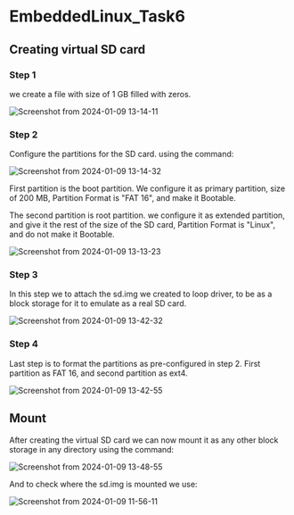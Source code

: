 # EmbeddedLinux_Task6

## Creating virtual SD card

### Step 1

we create a file with size of 1 GB filled with zeros.

![Screenshot from 2024-01-09 13-14-11](https://github.com/Alaa-Ghita/Embedded-Linux/assets/151027764/83c78d65-0be3-45dd-8d87-250948c75688)

### Step 2

Configure the partitions for the SD card. using the command:

![Screenshot from 2024-01-09 13-14-32](https://github.com/Alaa-Ghita/Embedded-Linux/assets/151027764/518525c6-837c-491c-9ffa-3c10986acec5)

First partition is the boot partition. We configure it as primary partition, size of 200 MB, Partition Format is "FAT 16", and make it Bootable.

The second partition is root partition. we configure it as extended partition, and give it the rest of the size of the SD card, Partition Format is "Linux", and do not make it Bootable.

![Screenshot from 2024-01-09 13-13-23](https://github.com/Alaa-Ghita/Embedded-Linux/assets/151027764/3de7e872-7389-4754-800c-e2c3758f37c2)


### Step 3

In this step we to attach the sd.img we created to loop driver, to be as a block storage for it to emulate as a real SD card.

![Screenshot from 2024-01-09 13-42-32](https://github.com/Alaa-Ghita/Embedded-Linux/assets/151027764/dca88cf0-6a29-4217-8ba1-09fb91a19c48)

### Step 4

Last step is to format the partitions as pre-configured in step 2. First partition as FAT 16, and second partition as ext4.

![Screenshot from 2024-01-09 13-42-55](https://github.com/Alaa-Ghita/Embedded-Linux/assets/151027764/e717f09d-ea36-4812-9086-a32dd077d998)

## Mount

After creating the virtual SD card we can now mount it as any other block storage in any directory using the command:

![Screenshot from 2024-01-09 13-48-55](https://github.com/Alaa-Ghita/Embedded-Linux/assets/151027764/c0f464db-5e8b-4d6e-9b51-fb3a4575b092)

And to check where the sd.img is mounted we use:

![Screenshot from 2024-01-09 11-56-11](https://github.com/Alaa-Ghita/Embedded-Linux/assets/151027764/85fca905-0753-4dca-8521-2f43f551f32e)

